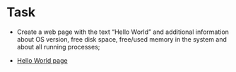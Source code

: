 
# Task

- Create a web page with the text “Hello World” and additional information about OS version, free disk space,  free/used memory in the system and about all running processes;

- [Hello World page](http://52.59.226.158)
